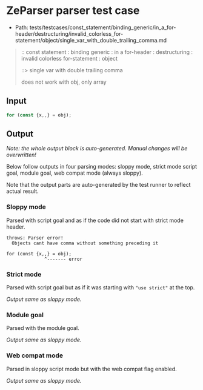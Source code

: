 # ZeParser parser test case

- Path: tests/testcases/const_statement/binding_generic/in_a_for-header/destructuring/invalid_colorless_for-statement/object/single_var_with_double_trailing_comma.md

> :: const statement : binding generic : in a for-header : destructuring : invalid colorless for-statement : object
>
> ::> single var with double trailing comma
>
> does not work with obj, only array

## Input

`````js
for (const {x,,} = obj);
`````

## Output

_Note: the whole output block is auto-generated. Manual changes will be overwritten!_

Below follow outputs in four parsing modes: sloppy mode, strict mode script goal, module goal, web compat mode (always sloppy).

Note that the output parts are auto-generated by the test runner to reflect actual result.

### Sloppy mode

Parsed with script goal and as if the code did not start with strict mode header.

`````
throws: Parser error!
  Objects cant have comma without something preceding it

for (const {x,,} = obj);
              ^------- error
`````

### Strict mode

Parsed with script goal but as if it was starting with `"use strict"` at the top.

_Output same as sloppy mode._

### Module goal

Parsed with the module goal.

_Output same as sloppy mode._

### Web compat mode

Parsed in sloppy script mode but with the web compat flag enabled.

_Output same as sloppy mode._
